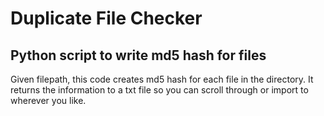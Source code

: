 # Duplicate File Checker
## Python script to write md5 hash for files
  Given filepath, this code creates md5 hash for each file in the directory. It returns the information to a txt file so you can scroll through or import to wherever you like.
